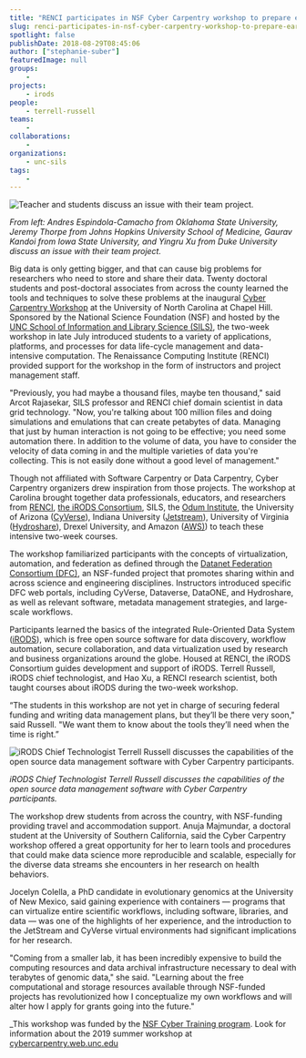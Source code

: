 ```yaml
---
title: "RENCI participates in NSF Cyber Carpentry workshop to prepare early-career researchers"
slug: renci-participates-in-nsf-cyber-carpentry-workshop-to-prepare-early-career-researchers
spotlight: false
publishDate: 2018-08-29T08:45:06
author: ["stephanie-suber"]
featuredImage: null
groups:
    - 
projects:
    - irods
people:
    - terrell-russell
teams: 
    - 
collaborations:
    - 
organizations:
    - unc-sils
tags:
    - 
---
```


![Teacher and students discuss an issue with their team project.](https://renci.org/wp-content/uploads/2018/08/cyber-carpentry-01.jpg)

_From left: Andres Espindola-Camacho from Oklahoma State University, Jeremy Thorpe from Johns Hopkins University School of Medicine, Gaurav Kandoi from Iowa State University, and Yingru Xu from Duke University discuss an issue with their team project._

Big data is only getting bigger, and that can cause big problems for researchers who need to store and share their data. Twenty doctoral students and post-doctoral associates from across the county learned the tools and techniques to solve these problems at the inaugural [Cyber Carpentry Workshop](http://cybercarpentry.web.unc.edu/) at the University of North Carolina at Chapel Hill. Sponsored by the National Science Foundation (NSF) and hosted by the [UNC School of Information and Library Science (SILS)](https://sils.unc.edu/node/4266), the two-week workshop in late July introduced students to a variety of applications, platforms, and processes for data life-cycle management and data-intensive computation. The Renaissance Computing Institute (RENCI) provided support for the workshop in the form of instructors and project management staff.

"Previously, you had maybe a thousand files, maybe ten thousand," said Arcot Rajasekar, SILS professor and RENCI chief domain scientist in data grid technology. "Now, you're talking about 100 million files and doing simulations and emulations that can create petabytes of data. Managing that just by human interaction is not going to be effective; you need some automation there. In addition to the volume of data, you have to consider the velocity of data coming in and the multiple varieties of data you're collecting. This is not easily done without a good level of management."

Though not affiliated with Software Carpentry or Data Carpentry, Cyber Carpentry organizers drew inspiration from those projects. The workshop at Carolina brought together data professionals, educators, and researchers from [RENCI](https://renci.org/), [the iRODS Consortium](https://www.irods.org/), SILS, the [Odum Institute](https://odum.unc.edu/), the University of Arizona ([CyVerse](https://www.cyverse.org/)), Indiana University ([Jetstream](https://jetstream-cloud.org/)), University of Virginia ([Hydroshare](https://www.hydroshare.org/)), Drexel University, and Amazon ([AWS)](https://aws.amazon.com/)) to teach these intensive two-week courses.

The workshop familiarized participants with the concepts of virtualization, automation, and federation as defined through the [Datanet Federation Consortium (DFC)](http://datafed.org/), an NSF-funded project that promotes sharing within and across science and engineering disciplines. Instructors introduced specific DFC web portals, including CyVerse, Dataverse, DataONE, and Hydroshare, as well as relevant software, metadata management strategies, and large-scale workflows.  

Participants learned the basics of the integrated Rule-Oriented Data System ([iRODS](https://www.irods.org/)), which is free open source software for data discovery, workflow automation, secure collaboration, and data virtualization used by research and business organizations around the globe. Housed at RENCI, the iRODS Consortium guides development and support of iRODS. Terrell Russell, iRODS chief technologist, and Hao Xu, a RENCI research scientist, both taught courses about iRODS during the two-week workshop.

“The students in this workshop are not yet in charge of securing federal funding and writing data management plans, but they’ll be there very soon," said Russell. "We want them to know about the tools they’ll need when the time is right.”

![iRODS Chief Technologist Terrell Russell discusses the capabilities of the open source data management software with Cyber Carpentry participants.](https://renci.org/wp-content/uploads/2018/08/cyber-carpentry-02.jpg)

_iRODS Chief Technologist Terrell Russell discusses the capabilities of the open source data management software with Cyber Carpentry participants._

The workshop drew students from across the country, with NSF-funding providing travel and accommodation support. Anuja Majmundar, a doctoral student at the University of Southern California, said the Cyber Carpentry workshop offered a great opportunity for her to learn tools and procedures that could make data science more reproducible and scalable, especially for the diverse data streams she encounters in her research on health behaviors.

Jocelyn Colella, a PhD candidate in evolutionary genomics at the University of New Mexico, said gaining experience with containers &mdash; programs that can virtualize entire scientific workflows, including software, libraries, and data  &mdash; was one of the highlights of her experience, and the introduction to the JetStream and CyVerse virtual environments had significant implications for her research.

"Coming from a smaller lab, it has been incredibly expensive to build the computing resources and data archival infrastructure necessary to deal with terabytes of genomic data," she said. "Learning about the free computational and storage resources available through NSF-funded projects has revolutionized how I conceptualize my own workflows and will alter how I apply for grants going into the future."

_This workshop was funded by the [NSF Cyber Training program](https://www.nsf.gov/funding/pgm_summ.jsp?pims_id=505342). Look for information about the 2019 summer workshop at [cybercarpentry.web.unc.edu](http://cybercarpentry.web.unc.edu/)